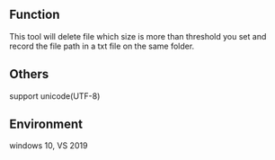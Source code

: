 ## Function
This tool will delete file which size is more than threshold you set and record the file path in a txt file on the same folder.

## Others
support unicode(UTF-8)

## Environment
windows 10,
VS 2019
